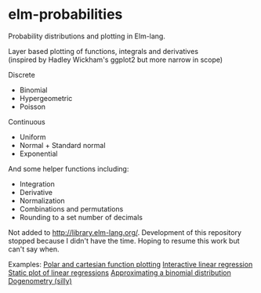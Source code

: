 elm-probabilities
=================

Probability distributions and plotting in Elm-lang. 

Layer based plotting of functions, integrals and derivatives  
(inspired by Hadley Wickham's ggplot2 but more narrow in scope)

Discrete
* Binomial
* Hypergeometric
* Poisson

Continuous
* Uniform
* Normal + Standard normal
* Exponential

And some helper functions including:
* Integration
* Derivative
* Normalization
* Combinations and permutations
* Rounding to a set number of decimals

Not added to http://library.elm-lang.org/. Development of this repository stopped because I didn't have the time. Hoping to resume this work but can't say when. 

Examples: 
[Polar and cartesian function plotting](http://er1kb.github.io/elm-probabilities/examples/trig_with_overlay.html)
[Interactive linear regression](http://er1kb.github.io/elm-probabilities/examples/Interactive_regression.html)
[Static plot of linear regressions](http://er1kb.github.io/elm-probabilities/examples/linear_regression.html)
[Approximating a binomial distribution](http://er1kb.github.io/elm-probabilities/examples/binom_en.html)
[Dogenometry (silly)](http://er1kb.github.io/elm-probabilities/examples/Dogenometry.html)
